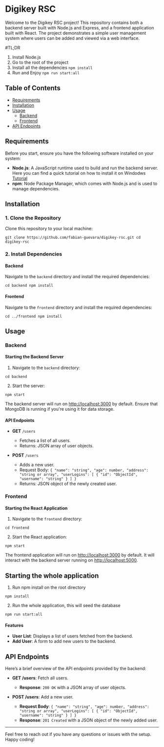 

# Digikey RSC

Welcome to the Digikey RSC project! This repository contains both a backend server built with Node.js and Express, and a frontend application built with React. The project demonstrates a simple user management system where users can be added and viewed via a web interface.

#TL;DR

1. Install Node.js
2. Go to the root of the project
3. Install all the dependencies
   `npm install`
4. Run and Enjoy
   `npm run start:all`


## Table of Contents

- [Requirements](#requirements)
- [Installation](#installation)
- [Usage](#usage)
  - [Backend](#backend)
  - [Frontend](#frontend)
- [API Endpoints](#api-endpoints)


## Requirements

Before you start, ensure you have the following software installed on your system:

- **Node.js**: A JavaScript runtime used to build and run the backend server. Here you can find a quick tutorial on how to install it on Windodws [Tutorial](https://www.youtube.com/watch?v=1Rmb6bkGpG0)
- **npm**: Node Package Manager, which comes with Node.js and is used to manage dependencies.



## Installation

### 1. Clone the Repository

Clone this repository to your local machine:

`git clone https://github.com/fabian-guevara/digikey-rsc.git
cd digikey-rsc`

### 2. Install Dependencies

#### Backend

Navigate to the `backend` directory and install the required dependencies:

`cd backend
npm install`

#### Frontend

Navigate to the `frontend` directory and install the required dependencies:

`cd ../frontend
npm install`

## Usage

### Backend

#### Starting the Backend Server

1. Navigate to the `backend` directory:

`cd backend`

2. Start the server:

`npm start`

   The backend server will run on [http://localhost:3000](http://localhost:5000) by default. Ensure that MongoDB is running if you're using it for data storage.

#### API Endpoints

- **GET** `/users`
  - Fetches a list of all users.
  - Returns: JSON array of user objects.

- **POST** `/users`
  - Adds a new user.
  - Request Body: `{ "name": "string", "age": number, "address": "string or array", "userLogins": [ { "id": "ObjectId", "username": "string" } ] }`
  - Returns: JSON object of the newly created user.

### Frontend

#### Starting the React Application

1. Navigate to the `frontend` directory:

`cd frontend`

2. Start the React application:

`npm start`

   The frontend application will run on [http://localhost:3000](http://localhost:3000) by default. It will interact with the backend server running on [http://localhost:5000](http://localhost:5000).

## Starting the whole application

1. Run npm install on the root directory

  `npm install`

2. Run the whole application, this will seed the database 
  
   
`npm run start:all`

#### Features

- **User List**: Displays a list of users fetched from the backend.
- **Add User**: A form to add new users to the backend.

## API Endpoints

Here’s a brief overview of the API endpoints provided by the backend:

- **GET /users**: Fetch all users.
  - **Response**: `200 OK` with a JSON array of user objects.

- **POST /users**: Add a new user.
  - **Request Body**: `{ "name": "string", "age": number, "address": "string or array", "userLogins": [ { "id": "ObjectId", "username": "string" } ] }`
  - **Response**: `201 Created` with a JSON object of the newly added user.


---

Feel free to reach out if you have any questions or issues with the setup. Happy coding!
